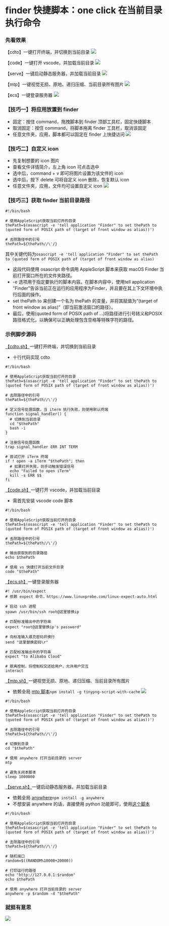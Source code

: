 # finder 快捷脚本：one click 在当前目录执行命令
### 先看效果
【cdto】一键打开终端，并切换到当前目录
  ![](http://upyun.luckly-mjw.cn/Assets/finder-shell/cdto.gif)

【code】一键打开 vscode，并加载当前目录
  ![](http://upyun.luckly-mjw.cn/Assets/finder-shell/vscode.gif?v)

【serve】一键启动静态服务器，并加载当前目录
  ![](http://upyun.luckly-mjw.cn/Assets/finder-shell/serve.gif)

【mtp】一键视觉无损、原地、递归压缩、当前目录所有图片
  ![](http://upyun.luckly-mjw.cn/Assets/finder-shell/mtp.gif)

【ecs】一键登录服务器
  ![](http://upyun.luckly-mjw.cn/Assets/finder-shell/momo.gif)


### 【技巧一】将应用放置到 finder
- 固定：按住 command，拖拽脚本到 finder 顶部工具栏，固定快捷脚本
- 取消固定：按住 command，将脚本拖离 finder 工具栏，取消该固定
- 任意文件夹，应用，脚本都可以固定在 finder 上快捷访问
  ![](http://upyun.luckly-mjw.cn/Assets/finder-shell/set-finder.gif)

### 【技巧二】自定义 icon
- 先复制想要的 icon 图片
- 查看文件详情简介，左上角 icon 可点击选中
- 选中后，command + v 即可将图片设置为该文件的 icon
- 选中后，按下 delete 可将自定义 icon 删除，恢复默认 icon
- 任意文件夹，应用，文件均可设置自定义 icon
  ![](http://upyun.luckly-mjw.cn/Assets/finder-shell/set-icon.gif)

### 【技巧三】获取 finder 当前目录路径
```
#!/bin/bash

# 使用AppleScript获取当前打开的目录
thePath=$(osascript -e 'tell application "Finder" to set thePath to (quoted form of POSIX path of (target of front window as alias))')

# 去除路径中的引号
thePath=${thePath//\'/}
```  

其中关键代码为`osascript -e 'tell application "Finder" to set thePath to (quoted form of POSIX path of (target of front window as alias)`
- 这段代码使用 osascript 命令调用 AppleScript 脚本来获取 macOS Finder 当前打开窗口所在的文件夹路径。
- -e 选项用于指定要执行的脚本内容。在脚本内容中，使用tell application "Finder"告诉当前正在运行的应用程序为Finder，并且要在其上下文环境中执行后面的操作。
- set thePath to 来创建一个名为 thePath 的变量，并将其赋值为“(target of front window as alias)”（即当前激活窗口的路径）。
- 最后，使用(quoted form of POSIX path of ...)将路径进行引号转义和POSIX路径格式化，以确保可以正确处理包含空格等特殊字符的路径。

### 示例脚步源码
[【cdto.sh】](https://github.com/Momo707577045/finder-shell/blob/main/cdto.sh)一键打开终端，并切换到当前目录
- 十行代码实现 cdto
```
#!/bin/bash

# 使用AppleScript获取当前打开的目录
thePath=$(osascript -e 'tell application "Finder" to set thePath to (quoted form of POSIX path of (target of front window as alias))')

# 去除路径中的引号
thePath=${thePath//\'/}

# 定义信号处理函数，当 iterm 执行失败，则使用默认终端
function signal_handler() {
  # 切换到当前目录
  cd "$thePath"
  bash -i
}

# 注册信号处理函数
trap signal_handler ERR INT TERM

# 尝试打开 iTerm 终端
if ! open -a iTerm "$thePath"; then
  # 如果打开失败，则手动触发错误信号
  echo "Failed to open iTerm"
  kill -s ERR $$
fi
```

[【code.sh】](https://github.com/Momo707577045/finder-shell/blob/main/code.sh)一键打开 vscode，并加载当前目录
- 需首先安装 vscode code 脚本
```
#!/bin/bash

# 使用AppleScript获取当前打开的目录
thePath=$(osascript -e 'tell application "Finder" to set thePath to (quoted form of POSIX path of (target of front window as alias))')

# 去除路径中的引号
thePath=${thePath//\'/}

# 输出获取到的目录路径
echo $thePath

# 使用 vs 快捷打开当前文件目录
code "$thePath"
```

[【ecs.sh】](https://github.com/Momo707577045/finder-shell/blob/main/ecs.sh)一键登录服务器
```
#! /usr/bin/expect
# 依赖 expect 命令，https://www.linuxprobe.com/linux-expect-auto.html

# 启动 ssh 进程
spawn /usr/bin/ssh root@这里替换ip

# 匹配标准输出中的字符串
expect "root@这里替换ip's password"

# 向标准输入填充密码并换行
send "这里替换密码\r"

# 匹配标准输出中的字符串
expect "to Alibaba Cloud"

# 脱离控制，将控制权交还给用户，允许用户交互
interact
```

[【mtp.sh】](https://github.com/Momo707577045/finder-shell/blob/main/mtp.sh)一键视觉无损、原地、递归压缩、当前目录所有图片
- 依赖全局 [mtp 脚本](https://www.npmjs.com/package/tinypng-script-with-cache)`npm install -g tinypng-script-with-cache`
![](http://upyun.luckly-mjw.cn/Assets/finder-shell/mtp.png)
```
#!/bin/bash

# 使用AppleScript获取当前打开的目录
thePath=$(osascript -e 'tell application "Finder" to set thePath to (quoted form of POSIX path of (target of front window as alias))')

# 去除路径中的引号
thePath=${thePath//\'/}

# 切换到目录
cd "$thePath"

# 使用 anywhere 打开当前目录的 server
mtp

# 避免关闭本脚本
sleep 1000000
```

[【serve.sh】](https://github.com/Momo707577045/finder-shell/blob/main/serve.sh)一键启动静态服务器，并加载当前目录
- 依赖全局 [anywhere](https://www.npmjs.com/package/anywhere)`npm install -g anywhere`
- 不想安装 anywhere 的话，直接使用 python 功能即可，使用[这个脚本](https://github.com/Momo707577045/simple-LAN-transmitter/blob/master/share-py3.command)
```
#!/bin/bash

# 使用AppleScript获取当前打开的目录
thePath=$(osascript -e 'tell application "Finder" to set thePath to (quoted form of POSIX path of (target of front window as alias))')

# 去除路径中的引号
thePath=${thePath//\'/}

# 随机端口
random=$((RANDOM%10000+20000))

# 打印运行的路径
echo "http://127.0.0.1:$random"
echo $thePath

# 使用 anywhere 打开当前目录的 server
anywhere -p $random -d "$thePath"
```

### 就挺有意思
![](http://upyun.luckly-mjw.cn/Assets/finder-shell/end.png)

